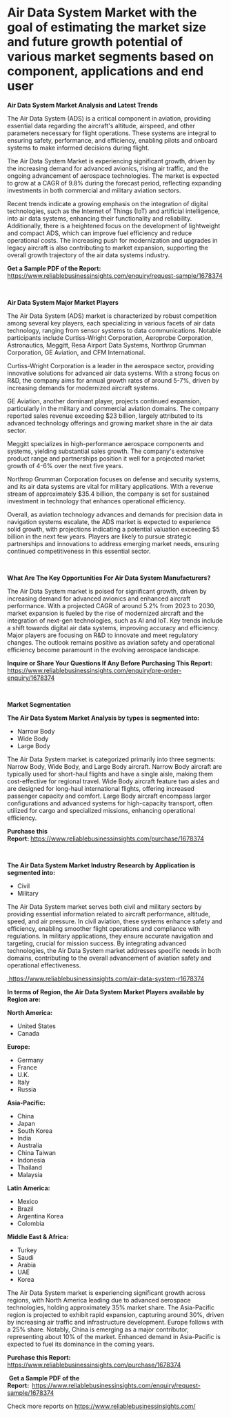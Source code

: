 <p><h1>Air Data System Market with the goal of estimating the market size and future growth potential of various market segments based on component, applications and end user</h1></p><p><strong>Air Data System Market Analysis and Latest Trends</strong></p>
<p><p>The Air Data System (ADS) is a critical component in aviation, providing essential data regarding the aircraft's altitude, airspeed, and other parameters necessary for flight operations. These systems are integral to ensuring safety, performance, and efficiency, enabling pilots and onboard systems to make informed decisions during flight.</p><p>The Air Data System Market is experiencing significant growth, driven by the increasing demand for advanced avionics, rising air traffic, and the ongoing advancement of aerospace technologies. The market is expected to grow at a CAGR of 9.8% during the forecast period, reflecting expanding investments in both commercial and military aviation sectors. </p><p>Recent trends indicate a growing emphasis on the integration of digital technologies, such as the Internet of Things (IoT) and artificial intelligence, into air data systems, enhancing their functionality and reliability. Additionally, there is a heightened focus on the development of lightweight and compact ADS, which can improve fuel efficiency and reduce operational costs. The increasing push for modernization and upgrades in legacy aircraft is also contributing to market expansion, supporting the overall growth trajectory of the air data systems industry.</p></p>
<p><strong>Get a Sample PDF of the Report:&nbsp;</strong> <a href="https://www.reliablebusinessinsights.com/enquiry/request-sample/1678374?utm_campaign=3323&utm_medium=2&utm_source=Github&utm_content=ia&utm_term=30032025&utm_id=air-data-system">https://www.reliablebusinessinsights.com/enquiry/request-sample/1678374</a></p>
<p>&nbsp;</p>
<p><strong>Air Data System Major Market Players</strong></p>
<p><p>The Air Data System (ADS) market is characterized by robust competition among several key players, each specializing in various facets of air data technology, ranging from sensor systems to data communications. Notable participants include Curtiss-Wright Corporation, Aeroprobe Corporation, Astronautics, Meggitt, Resa Airport Data Systems, Northrop Grumman Corporation, GE Aviation, and CFM International.</p><p>Curtiss-Wright Corporation is a leader in the aerospace sector, providing innovative solutions for advanced air data systems. With a strong focus on R&D, the company aims for annual growth rates of around 5-7%, driven by increasing demands for modernized aircraft systems.</p><p>GE Aviation, another dominant player, projects continued expansion, particularly in the military and commercial aviation domains. The company reported sales revenue exceeding $23 billion, largely attributed to its advanced technology offerings and growing market share in the air data sector.</p><p>Meggitt specializes in high-performance aerospace components and systems, yielding substantial sales growth. The company's extensive product range and partnerships position it well for a projected market growth of 4-6% over the next five years.</p><p>Northrop Grumman Corporation focuses on defense and security systems, and its air data systems are vital for military applications. With a revenue stream of approximately $35.4 billion, the company is set for sustained investment in technology that enhances operational efficiency.</p><p>Overall, as aviation technology advances and demands for precision data in navigation systems escalate, the ADS market is expected to experience solid growth, with projections indicating a potential valuation exceeding $5 billion in the next few years. Players are likely to pursue strategic partnerships and innovations to address emerging market needs, ensuring continued competitiveness in this essential sector.</p></p>
<p>&nbsp;</p>
<p><strong>What Are The Key Opportunities For Air Data System Manufacturers?</strong></p>
<p><p>The Air Data System market is poised for significant growth, driven by increasing demand for advanced avionics and enhanced aircraft performance. With a projected CAGR of around 5.2% from 2023 to 2030, market expansion is fueled by the rise of modernized aircraft and the integration of next-gen technologies, such as AI and IoT. Key trends include a shift towards digital air data systems, improving accuracy and efficiency. Major players are focusing on R&D to innovate and meet regulatory changes. The outlook remains positive as aviation safety and operational efficiency become paramount in the evolving aerospace landscape.</p></p>
<p><strong>Inquire or Share Your Questions If Any Before Purchasing This Report:</strong> <a href="https://www.reliablebusinessinsights.com/enquiry/pre-order-enquiry/1678374?utm_campaign=3323&utm_medium=2&utm_source=Github&utm_content=ia&utm_term=30032025&utm_id=air-data-system">https://www.reliablebusinessinsights.com/enquiry/pre-order-enquiry/1678374</a></p>
<p>&nbsp;</p>
<p><strong>Market Segmentation</strong></p>
<p><strong>The Air Data System Market Analysis by types is segmented into:</strong></p>
<p><ul><li>Narrow Body</li><li>Wide Body</li><li>Large Body</li></ul></p>
<p><p>The Air Data System market is categorized primarily into three segments: Narrow Body, Wide Body, and Large Body aircraft. Narrow Body aircraft are typically used for short-haul flights and have a single aisle, making them cost-effective for regional travel. Wide Body aircraft feature two aisles and are designed for long-haul international flights, offering increased passenger capacity and comfort. Large Body aircraft encompass larger configurations and advanced systems for high-capacity transport, often utilized for cargo and specialized missions, enhancing operational efficiency.</p></p>
<p><strong>Purchase this Report:&nbsp;</strong><a href="https://www.reliablebusinessinsights.com/purchase/1678374?utm_campaign=3323&utm_medium=2&utm_source=Github&utm_content=ia&utm_term=30032025&utm_id=air-data-system">https://www.reliablebusinessinsights.com/purchase/1678374</a></p>
<p>&nbsp;</p>
<p><strong>The Air Data System Market Industry Research by Application is segmented into:</strong></p>
<p><ul><li>Civil</li><li>Military</li></ul></p>
<p><p>The Air Data System market serves both civil and military sectors by providing essential information related to aircraft performance, altitude, speed, and air pressure. In civil aviation, these systems enhance safety and efficiency, enabling smoother flight operations and compliance with regulations. In military applications, they ensure accurate navigation and targeting, crucial for mission success. By integrating advanced technologies, the Air Data System market addresses specific needs in both domains, contributing to the overall advancement of aviation safety and operational effectiveness.</p></p>
<p><a href="https://www.reliablebusinessinsights.com/air-data-system-r1678374?utm_campaign=3323&utm_medium=2&utm_source=Github&utm_content=ia&utm_term=30032025&utm_id=air-data-system">&nbsp;https://www.reliablebusinessinsights.com/air-data-system-r1678374</a></p>
<p><strong>In terms of Region, the Air Data System Market Players available by Region are:</strong></p>
<p>
    <p> <strong> North America: </strong>
        <ul>
            <li>United States</li>
            <li>Canada</li>
        </ul>
        </p> 
    <p> <strong> Europe: </strong>
        <ul>
            <li>Germany</li>
            <li>France</li>
            <li>U.K.</li>
            <li>Italy</li>
            <li>Russia</li>
        </ul>
        </p> 
    <p> <strong> Asia-Pacific: </strong>
        <ul>
            <li>China</li>
            <li>Japan</li>
            <li>South Korea</li>
            <li>India</li>
            <li>Australia</li>
            <li>China Taiwan</li>
            <li>Indonesia</li>
            <li>Thailand</li>
            <li>Malaysia</li>
        </ul>
        </p> 
    <p> <strong> Latin America: </strong>
        <ul>
            <li>Mexico</li>
            <li>Brazil</li>
            <li>Argentina Korea</li>
            <li>Colombia</li>
        </ul>
        </p> 
    <p> <strong> Middle East & Africa: </strong>
        <ul>
            <li>Turkey</li>
            <li>Saudi</li>
            <li>Arabia</li>
            <li>UAE</li>
            <li>Korea</li>
        </ul>
    </p>
    </p>
<p><p>The Air Data System market is experiencing significant growth across regions, with North America leading due to advanced aerospace technologies, holding approximately 35% market share. The Asia-Pacific region is projected to exhibit rapid expansion, capturing around 30%, driven by increasing air traffic and infrastructure development. Europe follows with a 25% share. Notably, China is emerging as a major contributor, representing about 10% of the market. Enhanced demand in Asia-Pacific is expected to fuel its dominance in the coming years.</p></p>
<p><strong>Purchase this Report: </strong><a href="https://www.reliablebusinessinsights.com/purchase/1678374?utm_campaign=3323&utm_medium=2&utm_source=Github&utm_content=ia&utm_term=30032025&utm_id=air-data-system">https://www.reliablebusinessinsights.com/purchase/1678374</a></p>
<p>&nbsp;<strong>Get a Sample PDF of the Report:&nbsp;&nbsp;</strong><a href="https://www.reliablebusinessinsights.com/enquiry/request-sample/1678374?utm_campaign=3323&utm_medium=2&utm_source=Github&utm_content=ia&utm_term=30032025&utm_id=air-data-system">https://www.reliablebusinessinsights.com/enquiry/request-sample/1678374</a></p>
<p><strong></strong></p>
<p>Check more reports on <a href="https://www.reliablebusinessinsights.com/?utm_campaign=3323&utm_medium=2&utm_source=Github&utm_content=ia&utm_term=30032025&utm_id=air-data-system">https://www.reliablebusinessinsights.com/</a></p>
